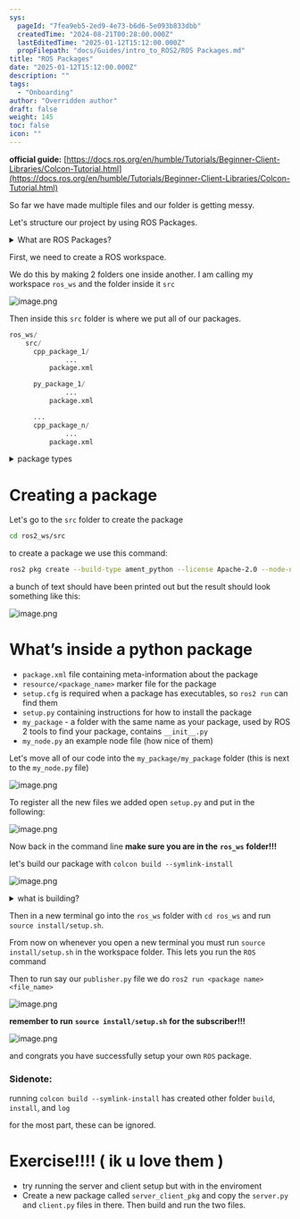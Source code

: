 ```yaml
---
sys:
  pageId: "7fea9eb5-2ed9-4e73-b6d6-5e093b833dbb"
  createdTime: "2024-08-21T00:28:00.000Z"
  lastEditedTime: "2025-01-12T15:12:00.000Z"
  propFilepath: "docs/Guides/intro_to_ROS2/ROS Packages.md"
title: "ROS Packages"
date: "2025-01-12T15:12:00.000Z"
description: ""
tags:
  - "Onboarding"
author: "Overridden author"
draft: false
weight: 145
toc: false
icon: ""
---
```


**official guide:** [https://docs.ros.org/en/humble/Tutorials/Beginner-Client-Libraries/Colcon-Tutorial.html](https://docs.ros.org/en/humble/Tutorials/Beginner-Client-Libraries/Colcon-Tutorial.html)

So far we have made multiple files and our folder is getting messy.

Let's structure our project by using ROS Packages.

<details>

<summary>What are ROS Packages?</summary>

ROS Packages are, as the name implies, packages of code that are highly sharable between ROS developers.

They consist of a folder, `package.xml` file, and source code

```python
      cpp_package_1/
		      ... imagine much code files here ..
          package.xml
```

</details>

First, we need to create a ROS workspace.

We do this by making 2 folders one inside another. I am calling my workspace `ros_ws` and the folder inside it `src`

![image.png](https://prod-files-secure.s3.us-west-2.amazonaws.com/d518164a-d88e-44d1-a4ee-3adb3bd8bce0/70706947-fd18-4537-a67b-e12946812d31/image.png?X-Amz-Algorithm=AWS4-HMAC-SHA256&X-Amz-Content-Sha256=UNSIGNED-PAYLOAD&X-Amz-Credential=ASIAZI2LB466SHBY3ZI5%2F20250217%2Fus-west-2%2Fs3%2Faws4_request&X-Amz-Date=20250217T070842Z&X-Amz-Expires=3600&X-Amz-Security-Token=IQoJb3JpZ2luX2VjEEcaCXVzLXdlc3QtMiJGMEQCIFbsMauogXSzay1kPfHCXR0HRZ3ZfoQTODdgyBZQM2G%2BAiBDGiydeZ3LvzsVGkYZqRUREDWNdEVuDiAawUC%2BERfQ5Cr%2FAwhwEAAaDDYzNzQyMzE4MzgwNSIMoa6UL20ftPmuU0txKtwDlRcBFoGuWHWKEhiMpChywwZTwu2Ju9lYKJpuv0T5RkzkWm727qM%2Bp%2BWvimZ7vdNy056nT14aWNWvhQdZdDDmMhPae5ph1QRFEjn1TUudPEbAVdaiCrh8Ykxg0BPFalrlKxYIipdJmFf%2FhWcekagKD6GyXjq61UdjgBf5CgBeSipG55pWOhiINDcPg%2B7pFQ7X4ZjP58blYi%2FofOa6hcqTGLQnJuWxMCpBNNr3xpMicHYHT77hyls0%2F4BxUrxV1g6m5vLYRP%2BSgYBtq2jNJbkrM6vwSW2e9KcGrbiH5L0Jz5OHYoWKumoibh%2BNVF0H6FUrBDnT%2FkcFZuJGZ%2BF3krlsq2sPosh3LbXNEsVJabYQ2oPlHkLZPBbGbs7p4%2BBdJ7kjdAj4saBIw62oH2Q3ATnMn7RjICuvu34iFyVV4UPJQ%2Bq20TZk4wnnHuJsdlPtQgYwu9rIjxheCgjxwDRSSJ0Lr2%2FvRa77VlZFakFHLNPIzAuu3bWQ95TqS0LruWnrfg%2FWv3vp8T0Xcy1cUEFglm509%2BTROaJAP8T46HLYTLI6sitEbri1S3pzvA%2Bz3issq%2F9DS9ysNtwkdiMZNBVS%2FovPQVyPEVqq4rAQ4m%2BVkubmt3ObY%2BnnYxWBu6eRX1Mwqq%2FLvQY6pgHmKUMSQPg02KTfDXM8xAmLg2wSVKRDEmP%2BKowTGSgfjGyLX1s9AZ4kJqMesKIRSDzacyfn7gGBvFYVBnGLKBg9c7eYbjdfBeu0GkxcGi%2BpDdT55zaBAedmkYLMDkVK52UvK1tjuM8ym61eBjjZ%2FhDNnnmsZh94VLrserELRujdia0kXPoenlFMIG%2FDpHedjEhrgeiCbhEJAr5GNWoewFG0XCb46RMM&X-Amz-Signature=b03a832df628995a120c4d9cfec76eeb9cc4010eb34ef397f04912f95aeda433&X-Amz-SignedHeaders=host&x-id=GetObject)

Then inside this `src` folder is where we put all of our packages.

```python
ros_ws/
    src/
      cpp_package_1/
		      ...
          package.xml

      py_package_1/
		      ...
          package.xml

      ...
      cpp_package_n/
		      ...
          package.xml

```

<details>

<summary>package types</summary>

packages can be either `C++` or python.

the intern file structure is different for each but for this guide we will stick to creating python packages

</details>

# Creating a package

Let's go to the `src` folder to create the package

```bash
cd ros2_ws/src
```

to create a package we use this command:

```bash
ros2 pkg create --build-type ament_python --license Apache-2.0 --node-name my_node my_package
```

a bunch of text should have been printed out but the result should look something like this:

![image.png](https://prod-files-secure.s3.us-west-2.amazonaws.com/d518164a-d88e-44d1-a4ee-3adb3bd8bce0/e6cf1e3f-8512-4a3e-b131-079f800bf3e8/image.png?X-Amz-Algorithm=AWS4-HMAC-SHA256&X-Amz-Content-Sha256=UNSIGNED-PAYLOAD&X-Amz-Credential=ASIAZI2LB466SHBY3ZI5%2F20250217%2Fus-west-2%2Fs3%2Faws4_request&X-Amz-Date=20250217T070842Z&X-Amz-Expires=3600&X-Amz-Security-Token=IQoJb3JpZ2luX2VjEEcaCXVzLXdlc3QtMiJGMEQCIFbsMauogXSzay1kPfHCXR0HRZ3ZfoQTODdgyBZQM2G%2BAiBDGiydeZ3LvzsVGkYZqRUREDWNdEVuDiAawUC%2BERfQ5Cr%2FAwhwEAAaDDYzNzQyMzE4MzgwNSIMoa6UL20ftPmuU0txKtwDlRcBFoGuWHWKEhiMpChywwZTwu2Ju9lYKJpuv0T5RkzkWm727qM%2Bp%2BWvimZ7vdNy056nT14aWNWvhQdZdDDmMhPae5ph1QRFEjn1TUudPEbAVdaiCrh8Ykxg0BPFalrlKxYIipdJmFf%2FhWcekagKD6GyXjq61UdjgBf5CgBeSipG55pWOhiINDcPg%2B7pFQ7X4ZjP58blYi%2FofOa6hcqTGLQnJuWxMCpBNNr3xpMicHYHT77hyls0%2F4BxUrxV1g6m5vLYRP%2BSgYBtq2jNJbkrM6vwSW2e9KcGrbiH5L0Jz5OHYoWKumoibh%2BNVF0H6FUrBDnT%2FkcFZuJGZ%2BF3krlsq2sPosh3LbXNEsVJabYQ2oPlHkLZPBbGbs7p4%2BBdJ7kjdAj4saBIw62oH2Q3ATnMn7RjICuvu34iFyVV4UPJQ%2Bq20TZk4wnnHuJsdlPtQgYwu9rIjxheCgjxwDRSSJ0Lr2%2FvRa77VlZFakFHLNPIzAuu3bWQ95TqS0LruWnrfg%2FWv3vp8T0Xcy1cUEFglm509%2BTROaJAP8T46HLYTLI6sitEbri1S3pzvA%2Bz3issq%2F9DS9ysNtwkdiMZNBVS%2FovPQVyPEVqq4rAQ4m%2BVkubmt3ObY%2BnnYxWBu6eRX1Mwqq%2FLvQY6pgHmKUMSQPg02KTfDXM8xAmLg2wSVKRDEmP%2BKowTGSgfjGyLX1s9AZ4kJqMesKIRSDzacyfn7gGBvFYVBnGLKBg9c7eYbjdfBeu0GkxcGi%2BpDdT55zaBAedmkYLMDkVK52UvK1tjuM8ym61eBjjZ%2FhDNnnmsZh94VLrserELRujdia0kXPoenlFMIG%2FDpHedjEhrgeiCbhEJAr5GNWoewFG0XCb46RMM&X-Amz-Signature=fb2e994372e39d9260ce84c083bd6353d0b20aee5d6bece5657dcee8d4a1fa6e&X-Amz-SignedHeaders=host&x-id=GetObject)

# What’s inside a python package

- `package.xml` file containing meta-information about the package
- `resource/<package_name>` marker file for the package
- `setup.cfg` is required when a package has executables, so `ros2 run` can find them
- `setup.py` containing instructions for how to install the package
- `my_package` - a folder with the same name as your package, used by ROS 2 tools to find your package, contains `__init__.py`
- `my_node.py` an example node file (how nice of them)

Let's move all of our code into the `my_package/my_package` folder (this is next to the `my_node.py` file)

![image.png](https://prod-files-secure.s3.us-west-2.amazonaws.com/d518164a-d88e-44d1-a4ee-3adb3bd8bce0/9ce58f11-0da9-4d3e-b86d-506a9685d378/image.png?X-Amz-Algorithm=AWS4-HMAC-SHA256&X-Amz-Content-Sha256=UNSIGNED-PAYLOAD&X-Amz-Credential=ASIAZI2LB466SHBY3ZI5%2F20250217%2Fus-west-2%2Fs3%2Faws4_request&X-Amz-Date=20250217T070842Z&X-Amz-Expires=3600&X-Amz-Security-Token=IQoJb3JpZ2luX2VjEEcaCXVzLXdlc3QtMiJGMEQCIFbsMauogXSzay1kPfHCXR0HRZ3ZfoQTODdgyBZQM2G%2BAiBDGiydeZ3LvzsVGkYZqRUREDWNdEVuDiAawUC%2BERfQ5Cr%2FAwhwEAAaDDYzNzQyMzE4MzgwNSIMoa6UL20ftPmuU0txKtwDlRcBFoGuWHWKEhiMpChywwZTwu2Ju9lYKJpuv0T5RkzkWm727qM%2Bp%2BWvimZ7vdNy056nT14aWNWvhQdZdDDmMhPae5ph1QRFEjn1TUudPEbAVdaiCrh8Ykxg0BPFalrlKxYIipdJmFf%2FhWcekagKD6GyXjq61UdjgBf5CgBeSipG55pWOhiINDcPg%2B7pFQ7X4ZjP58blYi%2FofOa6hcqTGLQnJuWxMCpBNNr3xpMicHYHT77hyls0%2F4BxUrxV1g6m5vLYRP%2BSgYBtq2jNJbkrM6vwSW2e9KcGrbiH5L0Jz5OHYoWKumoibh%2BNVF0H6FUrBDnT%2FkcFZuJGZ%2BF3krlsq2sPosh3LbXNEsVJabYQ2oPlHkLZPBbGbs7p4%2BBdJ7kjdAj4saBIw62oH2Q3ATnMn7RjICuvu34iFyVV4UPJQ%2Bq20TZk4wnnHuJsdlPtQgYwu9rIjxheCgjxwDRSSJ0Lr2%2FvRa77VlZFakFHLNPIzAuu3bWQ95TqS0LruWnrfg%2FWv3vp8T0Xcy1cUEFglm509%2BTROaJAP8T46HLYTLI6sitEbri1S3pzvA%2Bz3issq%2F9DS9ysNtwkdiMZNBVS%2FovPQVyPEVqq4rAQ4m%2BVkubmt3ObY%2BnnYxWBu6eRX1Mwqq%2FLvQY6pgHmKUMSQPg02KTfDXM8xAmLg2wSVKRDEmP%2BKowTGSgfjGyLX1s9AZ4kJqMesKIRSDzacyfn7gGBvFYVBnGLKBg9c7eYbjdfBeu0GkxcGi%2BpDdT55zaBAedmkYLMDkVK52UvK1tjuM8ym61eBjjZ%2FhDNnnmsZh94VLrserELRujdia0kXPoenlFMIG%2FDpHedjEhrgeiCbhEJAr5GNWoewFG0XCb46RMM&X-Amz-Signature=10765bf75511a3f5c18ea4657227b71b241dfd794993872cf18ed0cba8d8f271&X-Amz-SignedHeaders=host&x-id=GetObject)

To register all the new files we added open `setup.py` and put in the following:

![image.png](https://prod-files-secure.s3.us-west-2.amazonaws.com/d518164a-d88e-44d1-a4ee-3adb3bd8bce0/1cd7c262-4cae-4496-9d75-c178537d24a2/image.png?X-Amz-Algorithm=AWS4-HMAC-SHA256&X-Amz-Content-Sha256=UNSIGNED-PAYLOAD&X-Amz-Credential=ASIAZI2LB466SHBY3ZI5%2F20250217%2Fus-west-2%2Fs3%2Faws4_request&X-Amz-Date=20250217T070842Z&X-Amz-Expires=3600&X-Amz-Security-Token=IQoJb3JpZ2luX2VjEEcaCXVzLXdlc3QtMiJGMEQCIFbsMauogXSzay1kPfHCXR0HRZ3ZfoQTODdgyBZQM2G%2BAiBDGiydeZ3LvzsVGkYZqRUREDWNdEVuDiAawUC%2BERfQ5Cr%2FAwhwEAAaDDYzNzQyMzE4MzgwNSIMoa6UL20ftPmuU0txKtwDlRcBFoGuWHWKEhiMpChywwZTwu2Ju9lYKJpuv0T5RkzkWm727qM%2Bp%2BWvimZ7vdNy056nT14aWNWvhQdZdDDmMhPae5ph1QRFEjn1TUudPEbAVdaiCrh8Ykxg0BPFalrlKxYIipdJmFf%2FhWcekagKD6GyXjq61UdjgBf5CgBeSipG55pWOhiINDcPg%2B7pFQ7X4ZjP58blYi%2FofOa6hcqTGLQnJuWxMCpBNNr3xpMicHYHT77hyls0%2F4BxUrxV1g6m5vLYRP%2BSgYBtq2jNJbkrM6vwSW2e9KcGrbiH5L0Jz5OHYoWKumoibh%2BNVF0H6FUrBDnT%2FkcFZuJGZ%2BF3krlsq2sPosh3LbXNEsVJabYQ2oPlHkLZPBbGbs7p4%2BBdJ7kjdAj4saBIw62oH2Q3ATnMn7RjICuvu34iFyVV4UPJQ%2Bq20TZk4wnnHuJsdlPtQgYwu9rIjxheCgjxwDRSSJ0Lr2%2FvRa77VlZFakFHLNPIzAuu3bWQ95TqS0LruWnrfg%2FWv3vp8T0Xcy1cUEFglm509%2BTROaJAP8T46HLYTLI6sitEbri1S3pzvA%2Bz3issq%2F9DS9ysNtwkdiMZNBVS%2FovPQVyPEVqq4rAQ4m%2BVkubmt3ObY%2BnnYxWBu6eRX1Mwqq%2FLvQY6pgHmKUMSQPg02KTfDXM8xAmLg2wSVKRDEmP%2BKowTGSgfjGyLX1s9AZ4kJqMesKIRSDzacyfn7gGBvFYVBnGLKBg9c7eYbjdfBeu0GkxcGi%2BpDdT55zaBAedmkYLMDkVK52UvK1tjuM8ym61eBjjZ%2FhDNnnmsZh94VLrserELRujdia0kXPoenlFMIG%2FDpHedjEhrgeiCbhEJAr5GNWoewFG0XCb46RMM&X-Amz-Signature=832973db1b9a746cd48cd9041fb387e4cb1dd628bdbaaad80b85a507fb0c0de5&X-Amz-SignedHeaders=host&x-id=GetObject)

Now back in the command line **make sure you are in the** **`ros_ws`** **folder!!!**

let's build our package with `colcon build --symlink-install`

![image.png](https://prod-files-secure.s3.us-west-2.amazonaws.com/d518164a-d88e-44d1-a4ee-3adb3bd8bce0/2f2a0d27-b173-48fd-b189-5f5c0ce65619/image.png?X-Amz-Algorithm=AWS4-HMAC-SHA256&X-Amz-Content-Sha256=UNSIGNED-PAYLOAD&X-Amz-Credential=ASIAZI2LB466SHBY3ZI5%2F20250217%2Fus-west-2%2Fs3%2Faws4_request&X-Amz-Date=20250217T070842Z&X-Amz-Expires=3600&X-Amz-Security-Token=IQoJb3JpZ2luX2VjEEcaCXVzLXdlc3QtMiJGMEQCIFbsMauogXSzay1kPfHCXR0HRZ3ZfoQTODdgyBZQM2G%2BAiBDGiydeZ3LvzsVGkYZqRUREDWNdEVuDiAawUC%2BERfQ5Cr%2FAwhwEAAaDDYzNzQyMzE4MzgwNSIMoa6UL20ftPmuU0txKtwDlRcBFoGuWHWKEhiMpChywwZTwu2Ju9lYKJpuv0T5RkzkWm727qM%2Bp%2BWvimZ7vdNy056nT14aWNWvhQdZdDDmMhPae5ph1QRFEjn1TUudPEbAVdaiCrh8Ykxg0BPFalrlKxYIipdJmFf%2FhWcekagKD6GyXjq61UdjgBf5CgBeSipG55pWOhiINDcPg%2B7pFQ7X4ZjP58blYi%2FofOa6hcqTGLQnJuWxMCpBNNr3xpMicHYHT77hyls0%2F4BxUrxV1g6m5vLYRP%2BSgYBtq2jNJbkrM6vwSW2e9KcGrbiH5L0Jz5OHYoWKumoibh%2BNVF0H6FUrBDnT%2FkcFZuJGZ%2BF3krlsq2sPosh3LbXNEsVJabYQ2oPlHkLZPBbGbs7p4%2BBdJ7kjdAj4saBIw62oH2Q3ATnMn7RjICuvu34iFyVV4UPJQ%2Bq20TZk4wnnHuJsdlPtQgYwu9rIjxheCgjxwDRSSJ0Lr2%2FvRa77VlZFakFHLNPIzAuu3bWQ95TqS0LruWnrfg%2FWv3vp8T0Xcy1cUEFglm509%2BTROaJAP8T46HLYTLI6sitEbri1S3pzvA%2Bz3issq%2F9DS9ysNtwkdiMZNBVS%2FovPQVyPEVqq4rAQ4m%2BVkubmt3ObY%2BnnYxWBu6eRX1Mwqq%2FLvQY6pgHmKUMSQPg02KTfDXM8xAmLg2wSVKRDEmP%2BKowTGSgfjGyLX1s9AZ4kJqMesKIRSDzacyfn7gGBvFYVBnGLKBg9c7eYbjdfBeu0GkxcGi%2BpDdT55zaBAedmkYLMDkVK52UvK1tjuM8ym61eBjjZ%2FhDNnnmsZh94VLrserELRujdia0kXPoenlFMIG%2FDpHedjEhrgeiCbhEJAr5GNWoewFG0XCb46RMM&X-Amz-Signature=75ad3b69f52c3f482ac2432a8419ee9f92206ba42ad2f92eaa328fecf57125a5&X-Amz-SignedHeaders=host&x-id=GetObject)

<details>

<summary>what is building?</summary>

if you are a CS major at Rose-Hulman you will learn the answer to this in CSSE132

but TLDR; is it combines all the code files into one program that can be run easily 

</details>

Then in a new terminal go into the `ros_ws` folder with `cd ros_ws` and run `source install/setup.sh`. 

From now on whenever you open a new terminal you must run `source install/setup.sh` in the workspace folder. This lets you run the `ROS` command

Then to run say our `publisher.py` file we do `ros2 run <package name> <file_name>`

![image.png](https://prod-files-secure.s3.us-west-2.amazonaws.com/d518164a-d88e-44d1-a4ee-3adb3bd8bce0/4f4b1219-3a44-4632-aa0a-ce3471699f59/image.png?X-Amz-Algorithm=AWS4-HMAC-SHA256&X-Amz-Content-Sha256=UNSIGNED-PAYLOAD&X-Amz-Credential=ASIAZI2LB466SHBY3ZI5%2F20250217%2Fus-west-2%2Fs3%2Faws4_request&X-Amz-Date=20250217T070842Z&X-Amz-Expires=3600&X-Amz-Security-Token=IQoJb3JpZ2luX2VjEEcaCXVzLXdlc3QtMiJGMEQCIFbsMauogXSzay1kPfHCXR0HRZ3ZfoQTODdgyBZQM2G%2BAiBDGiydeZ3LvzsVGkYZqRUREDWNdEVuDiAawUC%2BERfQ5Cr%2FAwhwEAAaDDYzNzQyMzE4MzgwNSIMoa6UL20ftPmuU0txKtwDlRcBFoGuWHWKEhiMpChywwZTwu2Ju9lYKJpuv0T5RkzkWm727qM%2Bp%2BWvimZ7vdNy056nT14aWNWvhQdZdDDmMhPae5ph1QRFEjn1TUudPEbAVdaiCrh8Ykxg0BPFalrlKxYIipdJmFf%2FhWcekagKD6GyXjq61UdjgBf5CgBeSipG55pWOhiINDcPg%2B7pFQ7X4ZjP58blYi%2FofOa6hcqTGLQnJuWxMCpBNNr3xpMicHYHT77hyls0%2F4BxUrxV1g6m5vLYRP%2BSgYBtq2jNJbkrM6vwSW2e9KcGrbiH5L0Jz5OHYoWKumoibh%2BNVF0H6FUrBDnT%2FkcFZuJGZ%2BF3krlsq2sPosh3LbXNEsVJabYQ2oPlHkLZPBbGbs7p4%2BBdJ7kjdAj4saBIw62oH2Q3ATnMn7RjICuvu34iFyVV4UPJQ%2Bq20TZk4wnnHuJsdlPtQgYwu9rIjxheCgjxwDRSSJ0Lr2%2FvRa77VlZFakFHLNPIzAuu3bWQ95TqS0LruWnrfg%2FWv3vp8T0Xcy1cUEFglm509%2BTROaJAP8T46HLYTLI6sitEbri1S3pzvA%2Bz3issq%2F9DS9ysNtwkdiMZNBVS%2FovPQVyPEVqq4rAQ4m%2BVkubmt3ObY%2BnnYxWBu6eRX1Mwqq%2FLvQY6pgHmKUMSQPg02KTfDXM8xAmLg2wSVKRDEmP%2BKowTGSgfjGyLX1s9AZ4kJqMesKIRSDzacyfn7gGBvFYVBnGLKBg9c7eYbjdfBeu0GkxcGi%2BpDdT55zaBAedmkYLMDkVK52UvK1tjuM8ym61eBjjZ%2FhDNnnmsZh94VLrserELRujdia0kXPoenlFMIG%2FDpHedjEhrgeiCbhEJAr5GNWoewFG0XCb46RMM&X-Amz-Signature=5360912c144b2222bf194d22fc51d457f1632b33cbd0f34fb5bdfb2efedd2a97&X-Amz-SignedHeaders=host&x-id=GetObject)

**remember to run** **`source install/setup.sh`** **for the subscriber!!!**

![image.png](https://prod-files-secure.s3.us-west-2.amazonaws.com/d518164a-d88e-44d1-a4ee-3adb3bd8bce0/02121119-dad4-49ec-8356-c956108b4243/image.png?X-Amz-Algorithm=AWS4-HMAC-SHA256&X-Amz-Content-Sha256=UNSIGNED-PAYLOAD&X-Amz-Credential=ASIAZI2LB466SHBY3ZI5%2F20250217%2Fus-west-2%2Fs3%2Faws4_request&X-Amz-Date=20250217T070842Z&X-Amz-Expires=3600&X-Amz-Security-Token=IQoJb3JpZ2luX2VjEEcaCXVzLXdlc3QtMiJGMEQCIFbsMauogXSzay1kPfHCXR0HRZ3ZfoQTODdgyBZQM2G%2BAiBDGiydeZ3LvzsVGkYZqRUREDWNdEVuDiAawUC%2BERfQ5Cr%2FAwhwEAAaDDYzNzQyMzE4MzgwNSIMoa6UL20ftPmuU0txKtwDlRcBFoGuWHWKEhiMpChywwZTwu2Ju9lYKJpuv0T5RkzkWm727qM%2Bp%2BWvimZ7vdNy056nT14aWNWvhQdZdDDmMhPae5ph1QRFEjn1TUudPEbAVdaiCrh8Ykxg0BPFalrlKxYIipdJmFf%2FhWcekagKD6GyXjq61UdjgBf5CgBeSipG55pWOhiINDcPg%2B7pFQ7X4ZjP58blYi%2FofOa6hcqTGLQnJuWxMCpBNNr3xpMicHYHT77hyls0%2F4BxUrxV1g6m5vLYRP%2BSgYBtq2jNJbkrM6vwSW2e9KcGrbiH5L0Jz5OHYoWKumoibh%2BNVF0H6FUrBDnT%2FkcFZuJGZ%2BF3krlsq2sPosh3LbXNEsVJabYQ2oPlHkLZPBbGbs7p4%2BBdJ7kjdAj4saBIw62oH2Q3ATnMn7RjICuvu34iFyVV4UPJQ%2Bq20TZk4wnnHuJsdlPtQgYwu9rIjxheCgjxwDRSSJ0Lr2%2FvRa77VlZFakFHLNPIzAuu3bWQ95TqS0LruWnrfg%2FWv3vp8T0Xcy1cUEFglm509%2BTROaJAP8T46HLYTLI6sitEbri1S3pzvA%2Bz3issq%2F9DS9ysNtwkdiMZNBVS%2FovPQVyPEVqq4rAQ4m%2BVkubmt3ObY%2BnnYxWBu6eRX1Mwqq%2FLvQY6pgHmKUMSQPg02KTfDXM8xAmLg2wSVKRDEmP%2BKowTGSgfjGyLX1s9AZ4kJqMesKIRSDzacyfn7gGBvFYVBnGLKBg9c7eYbjdfBeu0GkxcGi%2BpDdT55zaBAedmkYLMDkVK52UvK1tjuM8ym61eBjjZ%2FhDNnnmsZh94VLrserELRujdia0kXPoenlFMIG%2FDpHedjEhrgeiCbhEJAr5GNWoewFG0XCb46RMM&X-Amz-Signature=bfbd60d0d11591a07ac9b7b893f0c3ad399b3f07ed7567bfbeeea34f310ccd6f&X-Amz-SignedHeaders=host&x-id=GetObject)

and congrats you have successfully setup your own `ROS` package.

### Sidenote:

running `colcon build --symlink-install` has created other folder `build`, `install`, and `log`

for the most part, these can be ignored.

# Exercise!!!! ( ik u love them )

- try running the server and client setup but with in the enviroment
- Create a new package called `server_client_pkg` and copy the `server.py` and `client.py` files in there. Then build and run the two files.
